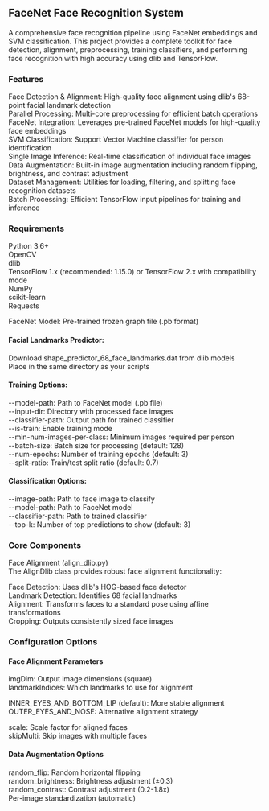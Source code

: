 ## FaceNet Face Recognition System
A comprehensive face recognition pipeline using FaceNet embeddings and SVM classification. This project provides a complete toolkit for face detection, alignment, preprocessing, training classifiers, and performing face recognition with high accuracy using dlib and TensorFlow.

### Features
Face Detection & Alignment: High-quality face alignment using dlib's 68-point facial landmark detection  
Parallel Processing: Multi-core preprocessing for efficient batch operations  
FaceNet Integration: Leverages pre-trained FaceNet models for high-quality face embeddings  
SVM Classification: Support Vector Machine classifier for person identification  
Single Image Inference: Real-time classification of individual face images  
Data Augmentation: Built-in image augmentation including random flipping, brightness, and contrast adjustment  
Dataset Management: Utilities for loading, filtering, and splitting face recognition datasets  
Batch Processing: Efficient TensorFlow input pipelines for training and inference

### Requirements

Python 3.6+  
OpenCV  
dlib  
TensorFlow 1.x (recommended: 1.15.0) or TensorFlow 2.x with compatibility mode  
NumPy  
scikit-learn  
Requests

FaceNet Model: Pre-trained frozen graph file (.pb format)

#### Facial Landmarks Predictor:

Download shape_predictor_68_face_landmarks.dat from dlib models  
Place in the same directory as your scripts

#### Training Options:
--model-path: Path to FaceNet model (.pb file)  
--input-dir: Directory with processed face images  
--classifier-path: Output path for trained classifier  
--is-train: Enable training mode  
--min-num-images-per-class: Minimum images required per person  
--batch-size: Batch size for processing (default: 128)  
--num-epochs: Number of training epochs (default: 3)  
--split-ratio: Train/test split ratio (default: 0.7)

#### Classification Options:
--image-path: Path to face image to classify  
--model-path: Path to FaceNet model  
--classifier-path: Path to trained classifier  
--top-k: Number of top predictions to show (default: 3)

### Core Components
Face Alignment (align_dlib.py)  
The AlignDlib class provides robust face alignment functionality:

Face Detection: Uses dlib's HOG-based face detector  
Landmark Detection: Identifies 68 facial landmarks  
Alignment: Transforms faces to a standard pose using affine transformations  
Cropping: Outputs consistently sized face images

###  Configuration Options

#### Face Alignment Parameters

imgDim: Output image dimensions (square)  
landmarkIndices: Which landmarks to use for alignment

INNER_EYES_AND_BOTTOM_LIP (default): More stable alignment  
OUTER_EYES_AND_NOSE: Alternative alignment strategy

scale: Scale factor for aligned faces  
skipMulti: Skip images with multiple faces

#### Data Augmentation Options

random_flip: Random horizontal flipping  
random_brightness: Brightness adjustment (±0.3)  
random_contrast: Contrast adjustment (0.2-1.8x)  
Per-image standardization (automatic)
